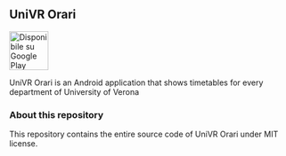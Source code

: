 ## UniVR Orari

<a href='https://play.google.com/store/apps/details?id=it.francescotonini.univrorari&pcampaignid=MKT-Other-global-all-co-prtnr-py-PartBadge-Mar2515-1'><img alt='Disponibile su Google Play' src='https://play.google.com/intl/en_us/badges/images/generic/it_badge_web_generic.png' height='70px' /></a>

UniVR Orari is an Android application that shows timetables for every department of University of Verona

### About this repository
This repository contains the entire source code of UniVR Orari under MIT license.
